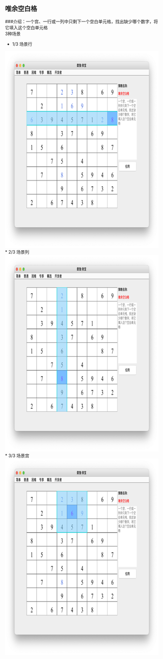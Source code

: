 ## 唯余空白格   
###介绍：一个宫、一行或一列中只剩下一个空白单元格，找出缺少哪个数字，将它填入这个空白单元格      
3种场景
* 1/3 场景行   
<img src="picture/last_free_cell_row_CN.png" width="825" height="645" >
* 2/3 场景列    
<img src="picture/last_free_cell_col_CN.png" width="825" height="645" >
* 3/3 场景宫   
<img src="picture/last_free_cell_box_CN.png" width="825" height="645" >
   